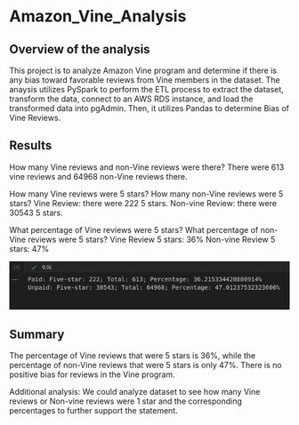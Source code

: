 # Amazon_Vine_Analysis
## Overview of the analysis
This project is to analyze Amazon Vine program and determine if there is any bias toward favorable reviews from Vine members in the dataset. The anaysis utilizes PySpark to perform the ETL process to extract the dataset, transform the data, connect to an AWS RDS instance, and load the transformed data into pgAdmin. Then, it utilizes Pandas to determine Bias of Vine Reviews. 

## Results 
How many Vine reviews and non-Vine reviews were there? 
There were 613 vine reviews and 64968 non-Vine reviews there.

How many Vine reviews were 5 stars? How many non-Vine reviews were 5 stars?
Vine Review: there were 222 5 stars.
Non-vine Review: there were 30543 5 stars.

What percentage of Vine reviews were 5 stars? What percentage of non-Vine reviews were 5 stars?
Vine Review 5 stars: 36% 
Non-vine Review 5 stars: 47% 

![](screenshot/results.png)

## Summary 
The percentage of Vine reviews that were 5 stars is 36%, while the percentage of non-Vine reviews that were 5 stars is only 47%. There is no positive bias for reviews in the Vine program. 

Additional analysis: We could analyze dataset to see how many Vine reviews or Non-vine reviews were 1 star and the corresponding percentages to further support the statement. 


